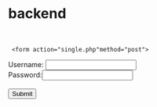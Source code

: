 # backend
<?php
if (isset($_POST['submit'])) {
//form was submitted
$username=$_POST["username"];
$password=$_POST["password"];

if ($username == "kaks" && $password == "joan") {

   echo " User {$username} was successfully logged in";

}else{

$message = "There is some error";

}

}else{
 $username ="";
$message ="please log in:";
}
?>

<!DOCTYPE html PUBLIC "-//W3C//DTD HTML 4.01 Transitional//EN"
   "http://www.w3.0rg/TR/html14/loose.dtd">
<html lang="en">
<head>
<title>Form</title>
</head>
<body>

<?php echo $message; ?><br />

     <form action="single.php"method="post">
Username: <input type="text" name="username" value="" /><br />
Password:<input type="password" name="password" value="" /><br />
<br />
<input type="submit" name="submit" value="Submit" />
</form>
</body>
</html>

